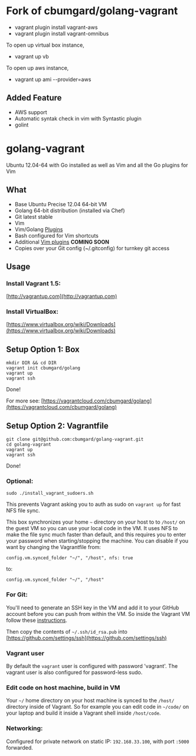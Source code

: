 # Fork of cbumgard/golang-vagrant

* vagrant plugin install vagrant-aws
* vagrant plugin install vagrant-omnibus

To open up virtual box instance,
* vagrant up vb

To open up aws instance,
* vagrant up ami --provider=aws
 
## Added Feature

* AWS support
* Automatic syntak check in vim with Syntastic plugin
* golint

# golang-vagrant

Ubuntu 12.04-64 with Go installed as well as Vim and all the Go plugins for Vim

## What

* Base Ubuntu Precise 12.04 64-bit VM
* Golang 64-bit distribution (installed via Chef)
* Git latest stable
* Vim
* Vim/Golang [Plugins](http://tip.golang.org/misc/vim/readme.txt)
* Bash configured for Vim shortcuts
* Additional [Vim plugins](http://0value.com/my-Go-centric-Vim-setup) __COMING SOON__
* Copies over your Git config (~/.gitconfig) for turnkey git access

## Usage

### Install Vagrant 1.5:
[http://vagrantup.com](http://vagrantup.com)

### Install VirtualBox:
[https://www.virtualbox.org/wiki/Downloads](https://www.virtualbox.org/wiki/Downloads)

## Setup Option 1: Box

```
mkdir DIR && cd DIR
vagrant init cbumgard/golang
vagrant up
vagrant ssh
```

Done!

For more see: [https://vagrantcloud.com/cbumgard/golang](https://vagrantcloud.com/cbumgard/golang)

## Setup Option 2: Vagrantfile

```
git clone git@github.com:cbumgard/golang-vagrant.git
cd golang-vagrant
vagrant up
vagrant ssh
```

Done! 

### Optional:

```sudo ./install_vagrant_sudoers.sh```

This prevents Vagrant asking you to auth as sudo on ```vagrant up``` for fast NFS file sync.

This box synchronizes your home ```~``` directory on your host to to ```/host/``` on the guest VM so you can use your local code in the VM. It uses NFS to make the file sync much faster than default, and this requires you to enter your password when starting/stopping the machine. You can disable if you want by changing the Vagrantfile from:

```config.vm.synced_folder "~/", "/host", nfs: true```

to:

```config.vm.synced_folder "~/", "/host"```

### For Git:

You'll need to generate an SSH key in the VM and add it to your GitHub account before you can push from within the VM. So inside the Vagrant VM follow these [instructions](https://help.github.com/articles/generating-ssh-keys).

Then copy the contents of ```~/.ssh/id_rsa.pub``` into [https://github.com/settings/ssh](https://github.com/settings/ssh)

### Vagrant user

By default the ```vagrant``` user is configured with password 'vagrant'. The vagrant user is also configured for password-less sudo.

### Edit code on host machine, build in VM

Your ```~/``` home directory on your host machine is synced to the ```/host/``` directory inside of Vagrant. So for example you can edit code in ```~/code/``` on your laptop and build it inside a Vagrant shell inside ```/host/code```.

### Networking:

Configured for private network on static IP: ```192.168.33.100```, with port ```:5000``` forwarded.
